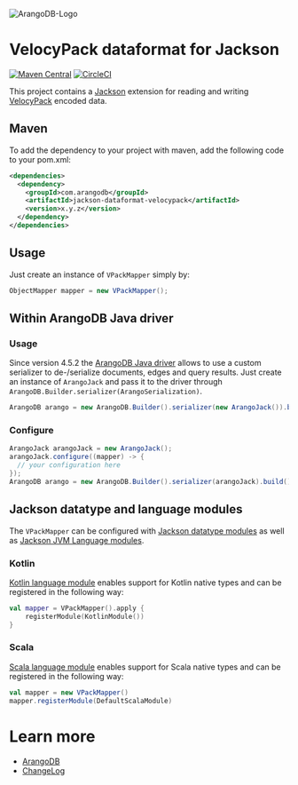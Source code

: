![ArangoDB-Logo](https://user-images.githubusercontent.com/3998723/207981337-79d49127-48fc-4c7c-9411-8a688edca1dd.png)

# VelocyPack dataformat for Jackson

[![Maven Central](https://maven-badges.herokuapp.com/maven-central/com.arangodb/jackson-dataformat-velocypack/badge.svg)](https://maven-badges.herokuapp.com/maven-central/com.arangodb/jackson-dataformat-velocypack)
[![CircleCI](https://dl.circleci.com/status-badge/img/gh/arangodb/jackson-dataformat-velocypack/tree/main.svg?style=svg)](https://dl.circleci.com/status-badge/redirect/gh/arangodb/jackson-dataformat-velocypack/tree/main)

This project contains a [Jackson](https://github.com/FasterXML/jackson) extension for reading and writing [VelocyPack](https://github.com/arangodb/velocypack) encoded data.

## Maven

To add the dependency to your project with maven, add the following code to your pom.xml:

```XML
<dependencies>
  <dependency>
    <groupId>com.arangodb</groupId>
    <artifactId>jackson-dataformat-velocypack</artifactId>
    <version>x.y.z</version>
  </dependency>
</dependencies>
```

## Usage

Just create an instance of `VPackMapper` simply by:

```java
ObjectMapper mapper = new VPackMapper();
```

## Within ArangoDB Java driver

### Usage

Since version 4.5.2 the [ArangoDB Java driver](https://github.com/arangodb/arangodb-java-driver) allows to use a custom 
serializer to de-/serialize documents, edges and query results. Just create an instance of `ArangoJack` and pass it to the driver through `ArangoDB.Builder.serializer(ArangoSerialization)`.

```java
ArangoDB arango = new ArangoDB.Builder().serializer(new ArangoJack()).build();
```

### Configure

```java
ArangoJack arangoJack = new ArangoJack();
arangoJack.configure((mapper) -> {
  // your configuration here
});
ArangoDB arango = new ArangoDB.Builder().serializer(arangoJack).build();
```

## Jackson datatype and language modules

The `VPackMapper` can be configured with [Jackson datatype modules](https://github.com/FasterXML/jackson#third-party-datatype-modules)
as well as [Jackson JVM Language modules](https://github.com/FasterXML/jackson#jvm-language-modules).

### Kotlin

[Kotlin language module](https://github.com/FasterXML/jackson-module-kotlin) enables support for Kotlin native types 
and can be registered in the following way:

```kotlin
val mapper = VPackMapper().apply {
    registerModule(KotlinModule())
}
```

### Scala

[Scala language module](https://github.com/FasterXML/jackson-module-scala) enables support for Scala native types 
and can be registered in the following way:

```scala
val mapper = new VPackMapper()
mapper.registerModule(DefaultScalaModule)
```

# Learn more

- [ArangoDB](https://www.arangodb.com/)
- [ChangeLog](ChangeLog.md)
